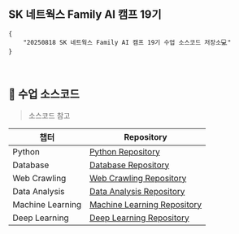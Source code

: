 ## SK 네트웍스 Family AI 캠프 19기 

```
{
    "20250818 SK 네트웍스 Family AI 캠프 19기 수업 소스코드 저장소💻"
}
```
<br>


## 🌱 수업 소스코드 

> 소스코드 참고
>

|챕터|Repository|
|------|---|
|Python|[Python Repository](https://github.com/SKNetworks-AI19-250818/01_python_basic.git) |
|Database|[Database Repository](https://github.com/SKNetworks-AI19-250818/02_database.git) |
|Web Crawling|[Web Crawling Repository](https://github.com/SKNetworks-AI19-250818/03_web_crawling.git) |
|Data Analysis|[Data Analysis Repository](https://github.com/SKNetworks-AI19-250818/04_data_analysis.git) |
|Machine Learning|[Machine Learning Repository](https://github.com/SKNetworks-AI19-250818/05_ml-workspace.git) |
|Deep Learning|[Deep Learning Repository](https://github.com/SKNetworks-AI19-250818/06_deep_learning_basic.git) |
